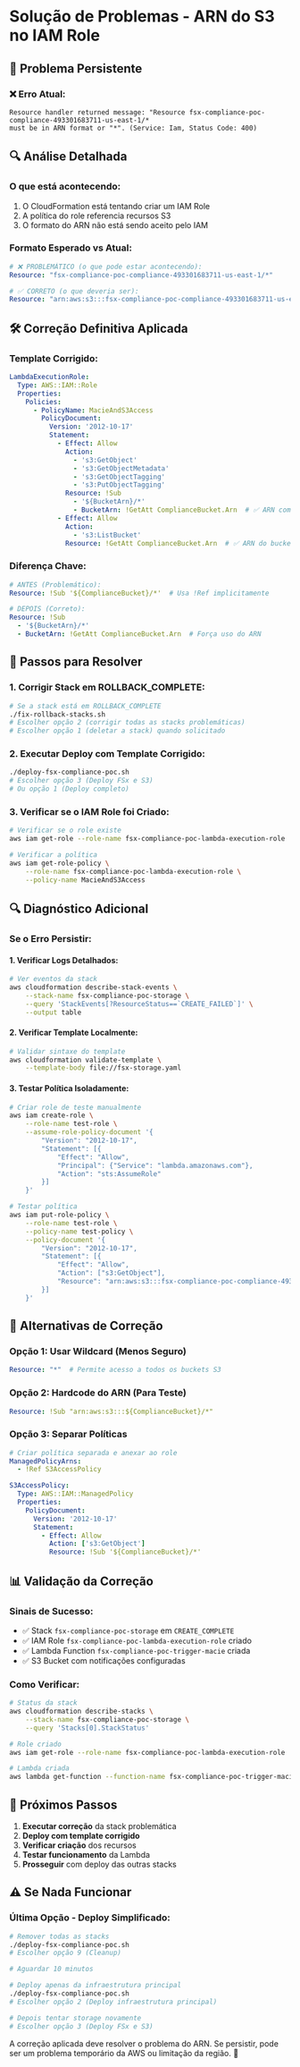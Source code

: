 # Solução de Problemas - ARN do S3 no IAM Role

## 🔧 Problema Persistente

### ❌ **Erro Atual:**
```
Resource handler returned message: "Resource fsx-compliance-poc-compliance-493301683711-us-east-1/* 
must be in ARN format or "*". (Service: Iam, Status Code: 400)
```

## 🔍 **Análise Detalhada**

### **O que está acontecendo:**
1. O CloudFormation está tentando criar um IAM Role
2. A política do role referencia recursos S3
3. O formato do ARN não está sendo aceito pelo IAM

### **Formato Esperado vs Atual:**
```yaml
# ❌ PROBLEMÁTICO (o que pode estar acontecendo):
Resource: "fsx-compliance-poc-compliance-493301683711-us-east-1/*"

# ✅ CORRETO (o que deveria ser):
Resource: "arn:aws:s3:::fsx-compliance-poc-compliance-493301683711-us-east-1/*"
```

## 🛠️ **Correção Definitiva Aplicada**

### **Template Corrigido:**
```yaml
LambdaExecutionRole:
  Type: AWS::IAM::Role
  Properties:
    Policies:
      - PolicyName: MacieAndS3Access
        PolicyDocument:
          Version: '2012-10-17'
          Statement:
            - Effect: Allow
              Action:
                - 's3:GetObject'
                - 's3:GetObjectMetadata'
                - 's3:GetObjectTagging'
                - 's3:PutObjectTagging'
              Resource: !Sub 
                - '${BucketArn}/*'
                - BucketArn: !GetAtt ComplianceBucket.Arn  # ✅ ARN completo
            - Effect: Allow
              Action:
                - 's3:ListBucket'
              Resource: !GetAtt ComplianceBucket.Arn  # ✅ ARN do bucket
```

### **Diferença Chave:**
```yaml
# ANTES (Problemático):
Resource: !Sub '${ComplianceBucket}/*'  # Usa !Ref implicitamente

# DEPOIS (Correto):
Resource: !Sub 
  - '${BucketArn}/*'
  - BucketArn: !GetAtt ComplianceBucket.Arn  # Força uso do ARN
```

## 🚀 **Passos para Resolver**

### **1. Corrigir Stack em ROLLBACK_COMPLETE:**
```bash
# Se a stack está em ROLLBACK_COMPLETE
./fix-rollback-stacks.sh
# Escolher opção 2 (corrigir todas as stacks problemáticas)
# Escolher opção 1 (deletar a stack) quando solicitado
```

### **2. Executar Deploy com Template Corrigido:**
```bash
./deploy-fsx-compliance-poc.sh
# Escolher opção 3 (Deploy FSx e S3)
# Ou opção 1 (Deploy completo)
```

### **3. Verificar se o IAM Role foi Criado:**
```bash
# Verificar se o role existe
aws iam get-role --role-name fsx-compliance-poc-lambda-execution-role

# Verificar a política
aws iam get-role-policy \
    --role-name fsx-compliance-poc-lambda-execution-role \
    --policy-name MacieAndS3Access
```

## 🔍 **Diagnóstico Adicional**

### **Se o Erro Persistir:**

#### **1. Verificar Logs Detalhados:**
```bash
# Ver eventos da stack
aws cloudformation describe-stack-events \
    --stack-name fsx-compliance-poc-storage \
    --query 'StackEvents[?ResourceStatus==`CREATE_FAILED`]' \
    --output table
```

#### **2. Verificar Template Localmente:**
```bash
# Validar sintaxe do template
aws cloudformation validate-template \
    --template-body file://fsx-storage.yaml
```

#### **3. Testar Política Isoladamente:**
```bash
# Criar role de teste manualmente
aws iam create-role \
    --role-name test-role \
    --assume-role-policy-document '{
        "Version": "2012-10-17",
        "Statement": [{
            "Effect": "Allow",
            "Principal": {"Service": "lambda.amazonaws.com"},
            "Action": "sts:AssumeRole"
        }]
    }'

# Testar política
aws iam put-role-policy \
    --role-name test-role \
    --policy-name test-policy \
    --policy-document '{
        "Version": "2012-10-17",
        "Statement": [{
            "Effect": "Allow",
            "Action": ["s3:GetObject"],
            "Resource": "arn:aws:s3:::fsx-compliance-poc-compliance-493301683711-us-east-1/*"
        }]
    }'
```

## 🔧 **Alternativas de Correção**

### **Opção 1: Usar Wildcard (Menos Seguro)**
```yaml
Resource: "*"  # Permite acesso a todos os buckets S3
```

### **Opção 2: Hardcode do ARN (Para Teste)**
```yaml
Resource: !Sub "arn:aws:s3:::${ComplianceBucket}/*"
```

### **Opção 3: Separar Políticas**
```yaml
# Criar política separada e anexar ao role
ManagedPolicyArns:
  - !Ref S3AccessPolicy

S3AccessPolicy:
  Type: AWS::IAM::ManagedPolicy
  Properties:
    PolicyDocument:
      Version: '2012-10-17'
      Statement:
        - Effect: Allow
          Action: ['s3:GetObject']
          Resource: !Sub '${ComplianceBucket}/*'
```

## 📊 **Validação da Correção**

### **Sinais de Sucesso:**
- ✅ Stack `fsx-compliance-poc-storage` em `CREATE_COMPLETE`
- ✅ IAM Role `fsx-compliance-poc-lambda-execution-role` criado
- ✅ Lambda Function `fsx-compliance-poc-trigger-macie` criada
- ✅ S3 Bucket com notificações configuradas

### **Como Verificar:**
```bash
# Status da stack
aws cloudformation describe-stacks \
    --stack-name fsx-compliance-poc-storage \
    --query 'Stacks[0].StackStatus'

# Role criado
aws iam get-role --role-name fsx-compliance-poc-lambda-execution-role

# Lambda criada
aws lambda get-function --function-name fsx-compliance-poc-trigger-macie
```

## 🎯 **Próximos Passos**

1. **Executar correção** da stack problemática
2. **Deploy com template corrigido**
3. **Verificar criação** dos recursos
4. **Testar funcionamento** da Lambda
5. **Prosseguir** com deploy das outras stacks

## ⚠️ **Se Nada Funcionar**

### **Última Opção - Deploy Simplificado:**
```bash
# Remover todas as stacks
./deploy-fsx-compliance-poc.sh
# Escolher opção 9 (Cleanup)

# Aguardar 10 minutos

# Deploy apenas da infraestrutura principal
./deploy-fsx-compliance-poc.sh
# Escolher opção 2 (Deploy infraestrutura principal)

# Depois tentar storage novamente
# Escolher opção 3 (Deploy FSx e S3)
```

A correção aplicada deve resolver o problema do ARN. Se persistir, pode ser um problema temporário da AWS ou limitação da região. 🚀
